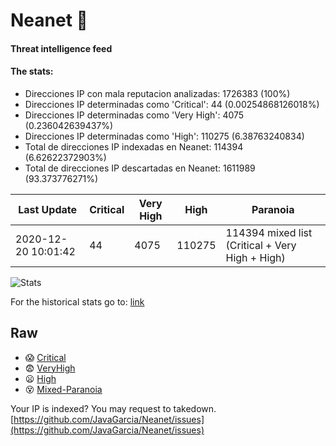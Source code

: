 # Neanet :hocho:
#### Threat intelligence feed
#### The stats:

- Direcciones IP con mala reputacion analizadas: 1726383 (100%)
- Direcciones IP determinadas como 'Critical':  44 (0.00254868126018%)
- Direcciones IP determinadas como 'Very High':  4075 (0.236042639437%)
- Direcciones IP determinadas como 'High':  110275 (6.38763240834)
- Total de direcciones IP indexadas en Neanet:  114394 (6.62622372903%)
- Total de direcciones IP descartadas en Neanet:  1611989 (93.373776271%)

| Last Update | Critical | Very High | High | Paranoia |
| --- | --- | --- | --- | --- |
| 2020-12-20 10:01:42 | 44 | 4075 | 110275 | 114394 mixed list (Critical + Very High + High)|

![Stats](https://docs.google.com/spreadsheets/d/e/2PACX-1vSnaNMIXVabIpDJjufMlzH7poXnshF3mgd8Is1g9ytUEzVsP5my4Trn8f-xkoLLQ38xpL3HtmUexLo6/pubchart?oid=501124687&format=image)

For the historical stats go to: [link](/stats.csv)
## Raw
- :scream: [Critical](https://raw.githubusercontent.com/JavaGarcia/Neanet/master/blacklists/neanet_critical.txt)
- :fearful: [VeryHigh](https://raw.githubusercontent.com/JavaGarcia/Neanet/master/blacklists/neanet_veryHigh.txtt)
- :frowning: [High](https://raw.githubusercontent.com/JavaGarcia/Neanet/master/blacklists/neanet_high.txt)
- :dizzy_face: [Mixed-Paranoia](https://raw.githubusercontent.com/JavaGarcia/Neanet/master/blacklists/neanet_all.txt)


Your IP is indexed? You may request to takedown. [https://github.com/JavaGarcia/Neanet/issues](https://github.com/JavaGarcia/Neanet/issues)



























































































































































































































































































































































































































































































































































































































































































































































































































































































































































































































































































































































































































































































































































































































































































































































































































































































































































































































































































































































































































































































































































































































































































































































































































































































































































































































































































































































































































































































































































































































